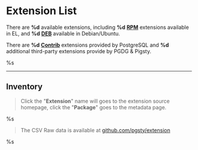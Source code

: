 # Extension List

There are **%d** available extensions, including **%d** [**RPM**](/rpm) extensions available in EL, and **%d** [**DEB**](/deb) available in Debian/Ubuntu.

There are **%d** [**Contrib**](contrib) extensions provided by PostgreSQL and **%d** additional third-party extensions provide by PGDG & Pigsty. 


%s


--------

## Inventory


> Click the "**Extension**" name will goes to the extension source homepage, click the "**Package**" goes to the metadata page.

  
%s


> The CSV Raw data is available at [github.com/pgsty/extension](https://github.com/pgsty/extension/blob/main/data/pigsty.csv)


%s

